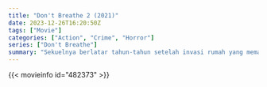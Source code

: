 ```yaml
---
title: "Don't Breathe 2 (2021)"
date: 2023-12-26T16:20:50Z
tags: ["Movie"]
categories: ["Action", "Crime", "Horror"]
series: ["Don't Breathe"]
summary: "Sekuelnya berlatar tahun-tahun setelah invasi rumah yang mematikan, di mana Norman Nordstrom hidup dalam ketenangan yang tenang sampai dosa masa lalunya menimpanya."
---
```



<mux-player stream-type="on-demand"
src="https://kp3d-my.sharepoint.com/personal/ryoo_kp3d_onmicrosoft_com/_layouts/15/download.aspx?share=Eb8_80qbalVDmrkSs8oxu7YBV0Da4KZswCtvlEK9QIefQg" prefer-playback="mse" controls>

</mux-player>


{{< movieinfo id="482373" >}}

<script src="https://cdn.jsdelivr.net/npm/@mux/mux-player"></script>

 <script type="application/ld+json ">
{
"@context": "https://schema.org/",
"@type": "VideoObject",
"name": "Don't Breathe 2",
"contentUrl": "https://stream.mux.com/J9wsG4773601rq023dJ89Z1C9TFgB9f02U02y6I8aT3801Gc.m3u8",
"thumbnailUrl": "https://www.themoviedb.org/t/p/original/9eSoJrj8LkbUzuPSJzgSXWKexKj.jpg?width=314&fit_mode=preserve&time=25",
"uploadDate": "2023-12-25T06:24:19Z",
}

</script>